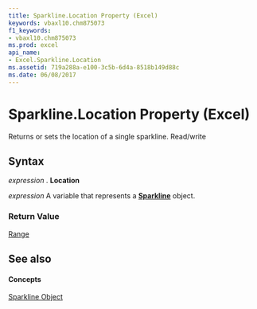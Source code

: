 ```yaml
---
title: Sparkline.Location Property (Excel)
keywords: vbaxl10.chm875073
f1_keywords:
- vbaxl10.chm875073
ms.prod: excel
api_name:
- Excel.Sparkline.Location
ms.assetid: 719a288a-e100-3c5b-6d4a-8518b149d88c
ms.date: 06/08/2017
---
```



# Sparkline.Location Property (Excel)

Returns or sets the location of a single sparkline. Read/write


## Syntax

 _expression_ . **Location**

 _expression_ A variable that represents a **[Sparkline](sparkline-object-excel.md)** object.


### Return Value

[Range](range-object-excel.md)


## See also


#### Concepts


[Sparkline Object](sparkline-object-excel.md)

